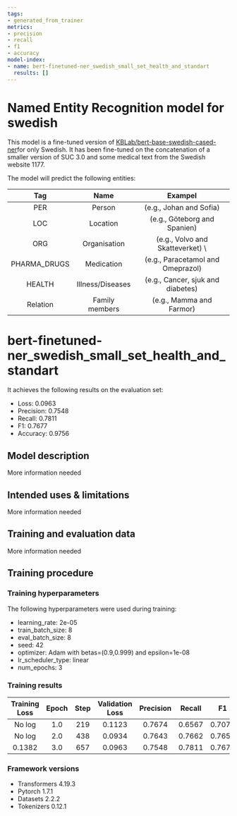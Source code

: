 ```yaml
---
tags:
- generated_from_trainer
metrics:
- precision
- recall
- f1
- accuracy
model-index:
- name: bert-finetuned-ner_swedish_small_set_health_and_standart
  results: []
---
```

# Named Entity Recognition model for swedish
This model is a fine-tuned version of [KBLab/bert-base-swedish-cased-ner](https://huggingface.co/KBLab/bert-base-swedish-cased-ner)for only Swedish. It has been fine-tuned on the concatenation of a smaller version of SUC 3.0 and some medical text from the Swedish website 1177.

The model will predict the following entities:

| Tag | Name | Exampel |
|:-------------:|:-----:|:----:|
| PER	        |Person   | (e.g.,  Johan  and  Sofia)   |
| LOC        | Location  | (e.g., Göteborg and Spanien)   | 
| ORG        | Organisation   | (e.g., Volvo and Skatteverket) \  | 
| PHARMA_DRUGS        | Medication  |  (e.g., Paracetamol and Omeprazol)|
| HEALTH        | Illness/Diseases  | (e.g., Cancer, sjuk and diabetes)  | 
| Relation        | Family members  |  (e.g., Mamma and Farmor)  | 



<!-- This model card has been generated automatically according to the information the Trainer had access to. You
should probably proofread and complete it, then remove this comment. -->

# bert-finetuned-ner_swedish_small_set_health_and_standart

It achieves the following results on the evaluation set:
- Loss: 0.0963
- Precision: 0.7548
- Recall: 0.7811
- F1: 0.7677
- Accuracy: 0.9756

## Model description

More information needed

## Intended uses & limitations

More information needed

## Training and evaluation data

More information needed

## Training procedure

### Training hyperparameters

The following hyperparameters were used during training:
- learning_rate: 2e-05
- train_batch_size: 8
- eval_batch_size: 8
- seed: 42
- optimizer: Adam with betas=(0.9,0.999) and epsilon=1e-08
- lr_scheduler_type: linear
- num_epochs: 3

### Training results

| Training Loss | Epoch | Step | Validation Loss | Precision | Recall | F1     | Accuracy |
|:-------------:|:-----:|:----:|:---------------:|:---------:|:------:|:------:|:--------:|
| No log        | 1.0   | 219  | 0.1123          | 0.7674    | 0.6567 | 0.7078 | 0.9681   |
| No log        | 2.0   | 438  | 0.0934          | 0.7643    | 0.7662 | 0.7652 | 0.9738   |
| 0.1382        | 3.0   | 657  | 0.0963          | 0.7548    | 0.7811 | 0.7677 | 0.9756   |


### Framework versions

- Transformers 4.19.3
- Pytorch 1.7.1
- Datasets 2.2.2
- Tokenizers 0.12.1
